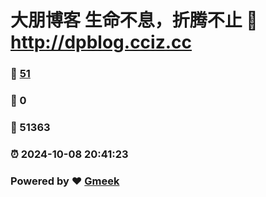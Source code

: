 # 大朋博客 生命不息，折腾不止 :link: http://dpblog.cciz.cc 
### :page_facing_up: [51](http://dpblog.cciz.cc/tag.html) 
### :speech_balloon: 0 
### :hibiscus: 51363 
### :alarm_clock: 2024-10-08 20:41:23 
### Powered by :heart: [Gmeek](https://github.com/Meekdai/Gmeek)
